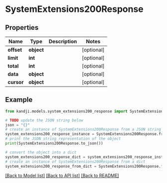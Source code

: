 # SystemExtensions200Response


## Properties

Name | Type | Description | Notes
------------ | ------------- | ------------- | -------------
**offset** | **object** |  | [optional] 
**limit** | **int** |  | [optional] 
**total** | **int** |  | [optional] 
**data** | **object** |  | [optional] 
**cursor** | **object** |  | [optional] 

## Example

```python
from kandji.models.system_extensions200_response import SystemExtensions200Response

# TODO update the JSON string below
json = "{}"
# create an instance of SystemExtensions200Response from a JSON string
system_extensions200_response_instance = SystemExtensions200Response.from_json(json)
# print the JSON string representation of the object
print(SystemExtensions200Response.to_json())

# convert the object into a dict
system_extensions200_response_dict = system_extensions200_response_instance.to_dict()
# create an instance of SystemExtensions200Response from a dict
system_extensions200_response_from_dict = SystemExtensions200Response.from_dict(system_extensions200_response_dict)
```
[[Back to Model list]](../README.md#documentation-for-models) [[Back to API list]](../README.md#documentation-for-api-endpoints) [[Back to README]](../README.md)


